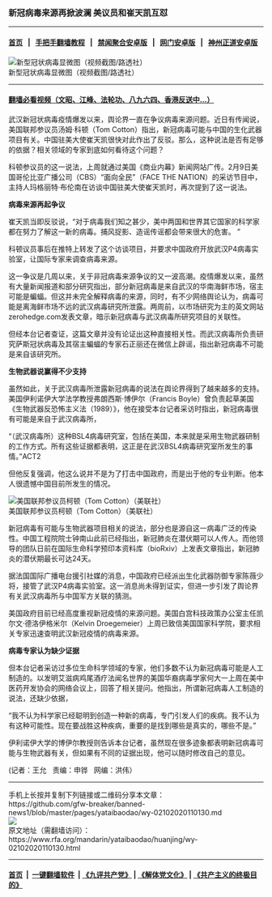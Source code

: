 ### 新冠病毒来源再掀波澜    美议员和崔天凯互怼
------------------------

#### [首页](https://github.com/gfw-breaker/banned-news1/blob/master/README.md) &nbsp;&nbsp;|&nbsp;&nbsp; [手把手翻墙教程](https://github.com/gfw-breaker/guides/wiki) &nbsp;&nbsp;|&nbsp;&nbsp; [禁闻聚合安卓版](https://github.com/gfw-breaker/bn-android) &nbsp;&nbsp;|&nbsp;&nbsp; [网门安卓版](https://github.com/oGate2/oGate) &nbsp;&nbsp;|&nbsp;&nbsp; [神州正道安卓版](https://github.com/SzzdOgate/update) 



<div id="headerimg">
 <img alt="新型冠状病毒显微图（视频截图/路透社）" src="https://www.rfa.org/mandarin/yataibaodao/huanjing/wy-02102020110130.html/0210d.jpg/image" title="新型冠状病毒显微图（视频截图/路透社）"/>
 <div id="headerimgcontents">
  <div id="headerimgcaption">
   <span>
    新型冠状病毒显微图（视频截图/路透社）
   </span>
   <!-- zoomattribute -->
  </div>
  <!-- headerimgcaption -->
 </div>
 <!-- headerimagecontents -->
</div>

<hr/>


#### [翻墙必看视频（文昭、江峰、法轮功、八九六四、香港反送中...）](http://167.172.214.107/home.html)

<div id="storytext">
 <div>
  <div class="slot_header">
  </div>
 </div>
 <p>
  武汉新冠状病毒疫情爆发以来，舆论界一直在争议病毒来源问题。近日有传闻说，美国联邦参议员汤姆·科顿（Tom Cotton）指出，新冠病毒可能与中国的生化武器项目有关。中国驻美大使崔天凯很快对此作出了反驳。那么，这种说法是否有足够的依据？相关领域的专家到底如何看待这个问题？
 </p>
 <p>
  科顿参议员的这一说法，上周就通过美国《商业内幕》新闻网站广传。2月9日美国哥伦比亚广播公司（CBS）“面向全民”（FACE THE NATION）的采访节目中，主持人玛格丽特·布伦南在访谈中国驻美大使崔天凯时，再次提到了这一说法。
 </p>
 <p>
 </p>
 <p>
 </p>
 <p>
  <b>
   病毒来源再起争议
  </b>
 </p>
 <p>
  崔天凯当即反驳说，“对于病毒我们知之甚少，美中两国和世界其它国家的科学家都在努力了解这一新的病毒。捕风捉影、造谣传谣都会带来很大的危害。 ”
 </p>
 <p>
  科顿议员事后在推特上转发了这个访谈项目，并要求中国政府开放武汉P4病毒实验室，让国际专家来调查病毒来源。
 </p>
 <p>
  这一争议是几周以来，关于非冠病毒来源争议的又一波高潮。疫情爆发以来，虽然有大量新闻报道和部分研究指出，部分新冠病毒是来自武汉的华南海鲜市场，宿主可能是蝙蝠。但这并未完全解释病毒的来源，同时，有不少网络舆论认为，病毒可能是离海鲜市场不远的武汉病毒研究所泄露。两周前，以市场研究为主的英文网站zerohedge.com发表文章，暗示新冠病毒与武汉病毒所研究项目的关联性。
 </p>
 <p>
  但经本台记者查证，这篇文章并没有论证出这种直接相关性。而武汉病毒所负责研究萨斯冠状病毒及其宿主蝙蝠的专家石正丽还在微信上辟谣，指出新冠病毒不可能是来自该研究所。
 </p>
 <p>
  <b>
   生物武器说赢得不少支持
  </b>
 </p>
 <p>
  虽然如此，关于武汉病毒所泄露新冠病毒的说法在舆论界得到了越来越多的支持。美国伊利诺伊大学法学教授弗朗西斯·博伊尔（Francis Boyle）曾负责起草美国《生物武器反恐怖主义法（1989）》，他在接受本台记者采访时指出，新冠病毒很有可能是来自于武汉病毒所，
 </p>
 <p>
  “（武汉病毒所）这种BSL4病毒研究室，包括在美国，本来就是采用生物武器研制的工作方式。所有这些证据都表明，这正是在武汉BSL4病毒研究室所发生的事情。”ACT2
 </p>
 <p>
  但他反复强调，他这么说并不是为了打击中国政府，而是出于他的专业判断。他本人很遗憾中国目前所发生的情况。
 </p>
 <p>
  <div class="image-inline captioned" style="width:680px;">
   <div style="width:680px;">
    <img alt="美国联邦参议员柯顿（Tom Cotton）（美联社）" src="https://www.rfa.org/mandarin/yataibaodao/huanjing/wy-02102020110130.html/0129x.jpg" title="美国联邦参议员柯顿（Tom Cotton）（美联社）"/>
   </div>
   <div class="image-caption">
    <span style="width:680px;">
     美国联邦参议员柯顿（Tom Cotton）（美联社）
    </span>
    <span class="copyright">
    </span>
   </div>
  </div>
 </p>
 <p>
  新冠病毒有可能与生物武器项目相关的说法，部分也是源自这一病毒广泛的传染性。中国工程院院士钟南山此前已经指出，新冠肺炎在潜伏期可以人传人。而他领导的团队日前在国际生命科学预印本资料库（bioRxiv）上发表文章指出，新冠肺炎的潜伏期最长可达24天。
 </p>
 <p>
  据法国国际广播电台援引社媒的消息，中国政府已经派出生化武器防御专家陈薇少将，接管了武汉P4病毒实验室。这一消息尚未得到证实，但进一步引发了舆论界有关武汉病毒所与中国军方关联的猜测。
 </p>
 <p>
  美国政府目前已经高度重视新冠疫情的来源问题。美国白宫科技政策办公室主任凯尔文·德洛伊格米尔（Kelvin Droegemeier）上周已致信美国国家科学院，要求相关专家迅速查明武汉新冠疫情的病毒来源。
 </p>
 <p>
  <b>
   病毒专家认为缺少证据
  </b>
 </p>
 <p>
  但本台记者采访过多位生命科学领域的专家，他们多数不认为新冠病毒可能是人工制造的。以发明艾滋病鸡尾酒疗法闻名世界的美国华裔病毒学家何大一上周在美中医药开发协会的网络会议上，回答了相关提问。他指出，所谓新冠病毒人工制造的说法，还缺少依据，
 </p>
 <p>
  “我不认为科学家已经聪明到创造一种新的病毒，专门引发人们的疾病。我不认为有这种可能性。现在要战胜这种疾病，重要的是找到哪些是真实的，哪些不是。”
 </p>
 <p>
  伊利诺伊大学的博伊尔教授则告诉本台记者，虽然现在很多迹象都表明新冠病毒可能与生物武器有关，但如果有不同的证据出现，他可以随时修改自己的意见。
 </p>
 <p>
 </p>
 <p>
  (记者：王允   责编：申铧   网编：洪伟）
 </p>
</div>

<hr/>
手机上长按并复制下列链接或二维码分享本文章：<br/>
https://github.com/gfw-breaker/banned-news1/blob/master/pages/yataibaodao/wy-02102020110130.md <br/>
<a href='https://github.com/gfw-breaker/banned-news1/blob/master/pages/yataibaodao/wy-02102020110130.md'><img src='https://github.com/gfw-breaker/banned-news1/blob/master/pages/yataibaodao/wy-02102020110130.md.png'/></a> <br/>
原文地址（需翻墙访问）：https://www.rfa.org/mandarin/yataibaodao/huanjing/wy-02102020110130.html


------------------------
#### [首页](https://github.com/gfw-breaker/banned-news1/blob/master/README.md) &nbsp;|&nbsp; [一键翻墙软件](https://github.com/gfw-breaker/nogfw/blob/master/README.md) &nbsp;| [《九评共产党》](https://github.com/gfw-breaker/9ping.md/blob/master/README.md#九评之一评共产党是什么) | [《解体党文化》](https://github.com/gfw-breaker/jtdwh.md/blob/master/README.md) | [《共产主义的终极目的》](https://github.com/gfw-breaker/gczydzjmd.md/blob/master/README.md)


<img src='http://gfw-breaker.win/banned-news/pages/yataibaodao/wy-02102020110130.md' width='0px' height='0px'/>